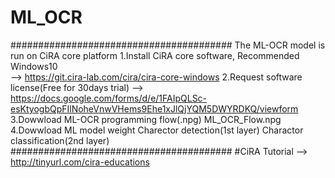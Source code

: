 # ML_OCR
########################################
The ML-OCR model is run on CiRA core platform 
1.Install CiRA core software, Recommended Windows10  
  --> https://git.cira-lab.com/cira/cira-core-windows
2.Request software license(Free for 30days trial) 
  --> https://docs.google.com/forms/d/e/1FAIpQLSc-esKtyogbQpFIlNoheVnwVHems9Ehe1xJlQjYQM5DWYRDKQ/viewform
3.Dowwload ML-OCR programming flow(.npg) 
  ML_OCR_Flow.npg 
4.Dowwload ML model weight
  Charector detection(1st layer)
  Charactor classification(2nd layer) 
########################################
#CiRA Tutorial
  --> http://tinyurl.com/cira-educations
